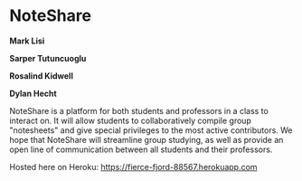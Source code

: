 # NoteShare

**Mark Lisi**

**Sarper Tutuncuoglu**

**Rosalind Kidwell**

**Dylan Hecht**

NoteShare is a platform for both students and professors in a class to interact on. 
It will allow students to collaboratively compile group "notesheets" and give special
privileges to the most active contributors. We hope that NoteShare will streamline group
studying, as well as provide an open line of communication between all students and their
professors.

Hosted here on Heroku: https://fierce-fjord-88567.herokuapp.com
